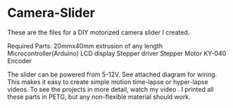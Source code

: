 # Camera-Slider
These are the files for a DIY motorized camera slider I created.

Required Parts:
  20mmx40mm extrusion of any length
  Microcontroller(Arduino)
  LCD display
  Stepper driver
  Stepper Motor
  KY-040 Encoder

The slider can be powered from 5-12V. See attached diagram for wiring.
This makes it easy to create simple motion time-lapse or hyper-lapse videos. To see the projects in more detail, watch my video .
I printed all these parts in PETG, but any non-flexible material should work.
